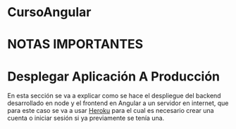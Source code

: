 # CursoAngular

# NOTAS IMPORTANTES

Desplegar Aplicación A Producción
=====================

En esta sección se va a explicar como se hace el despliegue del backend desarrollado en node y el frontend en Angular a un servidor en internet, que para este caso se va a usar [Heroku](https://www.heroku.com/) para el cual es necesario crear una cuenta o iniciar sesión si ya previamente se tenía una.

